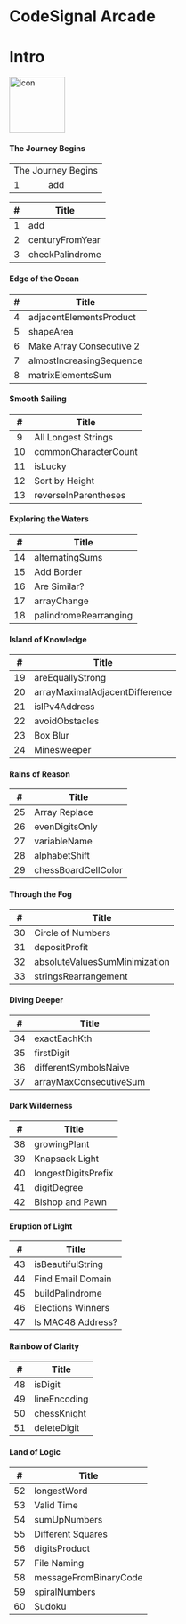 <!-- # Table of Conents

- Intro
    - [(1-3) The Journey Begins](#The-Journey-Begins)
    - [(4-8) Edge of the Ocean](#Edge-of-the-Ocean)
    - [(9-13) Smooth Sailing](#Smooth-Sailing)
    - [(14-18) Exploring the Waters](#Exploring-the-Waters)
    - [(19-24) Island of Knowledge](#Island-of-Knowledge)
    - [(25-29) Rains of Reason](#Rains-of-Reason)
    - [(30-33) Through the Fog](#Through-the-Fog)
    - [(34-37) Diving Deeper](#Diving-Deeper)
    - [(38-42) Dark Wilderness](#Dark-Wilderness)
    - [(43-47) Eruption of Light](#Eruption-of-Light)
    - [(48-51) Rainbow of Clarity](#Rainbow-of-Clarity)
    - [(52-60) Land of Logic](#Land-of-Logic) -->
# CodeSignal Arcade

# Intro 
<img src="https://cdn.dribbble.com/users/2077073/screenshots/6547756/codesignal.gif" alt="icon" width="100">

#### The Journey Begins

<table>
    <tr>
        <td colspan="2">The Journey Begins</td>
    </tr>
    <tr>
        <td>1</td>
        <td>add</td>
    </tr>
</table>

|#| Title |
|:------------:|---------|
|1|add
|2|centuryFromYear
|3|checkPalindrome


#### Edge of the Ocean

|#| Title |
|:------------:|---------|
|4|adjacentElementsProduct
|5|shapeArea
|6|Make Array Consecutive 2
|7|almostIncreasingSequence
|8|matrixElementsSum
    
#### Smooth Sailing

|#| Title |
|:------------:|---------|
|9|All Longest Strings
|10|commonCharacterCount
|11|isLucky
|12|Sort by Height
|13|reverseInParentheses
    
#### Exploring the Waters

|#| Title |
|:------------:|---------|
|14|alternatingSums
|15|Add Border
|16|Are Similar?
|17|arrayChange
|18|palindromeRearranging
    
#### Island of Knowledge

|#| Title |
|:------------:|---------|
|19|areEquallyStrong
|20|arrayMaximalAdjacentDifference
|21|isIPv4Address
|22|avoidObstacles
|23|Box Blur
|24|Minesweeper

#### Rains of Reason

|#| Title |
|:------------:|---------|
|25|Array Replace
|26|evenDigitsOnly
|27|variableName
|28|alphabetShift
|29|chessBoardCellColor

#### Through the Fog

|#| Title |
|:------------:|---------|
|30|Circle of Numbers
|31|depositProfit
|32|absoluteValuesSumMinimization
|33|stringsRearrangement

#### Diving Deeper

|#| Title |
|:------------:|---------|
|34|exactEachKth
|35|firstDigit
|36|differentSymbolsNaive
|37|arrayMaxConsecutiveSum

#### Dark Wilderness

|#| Title |
|:------------:|---------|
|38|growingPlant
|39|Knapsack Light
|40|longestDigitsPrefix
|41|digitDegree
|42|Bishop and Pawn

#### Eruption of Light

|#| Title |
|:------------:|---------|
|43|isBeautifulString
|44|Find Email Domain
|45|buildPalindrome
|46|Elections Winners
|47|Is MAC48 Address?

#### Rainbow of Clarity

|#| Title |
|:------------:|---------|
|48|isDigit
|49|lineEncoding
|50|chessKnight
|51|deleteDigit

#### Land of Logic

|#| Title |
|:------------:|---------|
|52|longestWord
|53|Valid Time
|54|sumUpNumbers
|55|Different Squares
|56|digitsProduct
|57|File Naming
|58|messageFromBinaryCode
|59|spiralNumbers
|60|Sudoku



